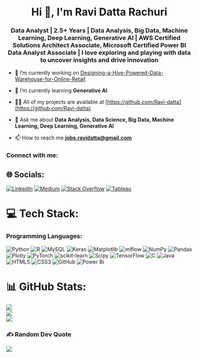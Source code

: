 <h1 align="center">Hi 👋, I'm Ravi Datta Rachuri</h1>
<h3 align="center"> Data Analyst | 2.5+ Years | Data Analysis, Big Data, Machine Learning, Deep Learning, Generative AI | AWS Certified Solutions Architect Associate, Microsoft Certified Power BI Data Analyst Associate | I love exploring and playing with data to uncover insights and drive innovation</h3>

- 🔭 I’m currently working on [Designing-a-Hive-Powered-Data-Warehouse-for-Online-Retail<br>](https://github.com/Ravi-datta/Designing-a-Hive-Powered-Data-Warehouse-for-Online-Retail)

- 🌱 I’m currently learning **Generative AI**

- 👨‍💻 All of my projects are available at [https://github.com/Ravi-datta](https://github.com/Ravi-datta)

- 💬 Ask me about **Data Analysis, Data Science, Big Data, Machine Learning, Deep Learning, Generative AI**

- 📫 How to reach me **jobs.ravidatta@gmail.com**

<h3 align="left">Connect with me:</h3>


## 🌐 Socials:
[![LinkedIn](https://img.shields.io/badge/LinkedIn-%230077B5.svg?logo=linkedin&logoColor=white)](https://linkedin.com/in/https://www.linkedin.com/in/ravi-datta-rachuri/) [![Medium](https://img.shields.io/badge/Medium-12100E?logo=medium&logoColor=white)](https://medium.com/@ravidatta.rachuri) [![Stack Overflow](https://img.shields.io/badge/-Stackoverflow-FE7A16?logo=stack-overflow&logoColor=white)](https://stackoverflow.com/users/29554077/ravi-datta-rachuri) [![Tableau](https://img.shields.io/badge/Tableau-1F4B99?logo=Tableau&logoColor=white)](https://public.tableau.com/app/profile/ravi.datta.rachuri/vizzes)

# 💻 Tech Stack:

### Programming Languages:
![Python](https://img.shields.io/badge/python-3670A0?style=for-the-badge&logo=python&logoColor=ffdd54) ![R](https://img.shields.io/badge/r-%23276DC3.svg?style=for-the-badge&logo=r&logoColor=white) ![MySQL](https://img.shields.io/badge/mysql-4479A1.svg?style=for-the-badge&logo=mysql&logoColor=white) ![Keras](https://img.shields.io/badge/Keras-%23D00000.svg?style=for-the-badge&logo=Keras&logoColor=white) ![Matplotlib](https://img.shields.io/badge/Matplotlib-%23ffffff.svg?style=for-the-badge&logo=Matplotlib&logoColor=black) ![mlflow](https://img.shields.io/badge/mlflow-%23d9ead3.svg?style=for-the-badge&logo=numpy&logoColor=blue) ![NumPy](https://img.shields.io/badge/numpy-%23013243.svg?style=for-the-badge&logo=numpy&logoColor=white) ![Pandas](https://img.shields.io/badge/pandas-%23150458.svg?style=for-the-badge&logo=pandas&logoColor=white) ![Plotly](https://img.shields.io/badge/Plotly-%233F4F75.svg?style=for-the-badge&logo=plotly&logoColor=white) ![PyTorch](https://img.shields.io/badge/PyTorch-%23EE4C2C.svg?style=for-the-badge&logo=PyTorch&logoColor=white) ![scikit-learn](https://img.shields.io/badge/scikit--learn-%23F7931E.svg?style=for-the-badge&logo=scikit-learn&logoColor=white) ![Scipy](https://img.shields.io/badge/SciPy-%230C55A5.svg?style=for-the-badge&logo=scipy&logoColor=%white) ![TensorFlow](https://img.shields.io/badge/TensorFlow-%23FF6F00.svg?style=for-the-badge&logo=TensorFlow&logoColor=white) ![C](https://img.shields.io/badge/c-%2300599C.svg?style=for-the-badge&logo=c&logoColor=white) ![Java](https://img.shields.io/badge/java-%23ED8B00.svg?style=for-the-badge&logo=openjdk&logoColor=white) ![HTML5](https://img.shields.io/badge/html5-%23E34F26.svg?style=for-the-badge&logo=html5&logoColor=white) ![CSS3](https://img.shields.io/badge/css3-%231572B6.svg?style=for-the-badge&logo=css3&logoColor=white) ![GitHub](https://img.shields.io/badge/github-%23121011.svg?style=for-the-badge&logo=github&logoColor=white) ![Power Bi](https://img.shields.io/badge/power_bi-F2C811?style=for-the-badge&logo=powerbi&logoColor=black)
# 📊 GitHub Stats:
![](https://github-readme-stats.vercel.app/api?username=Ravi-datta&theme=dark&hide_border=false&include_all_commits=false&count_private=false)<br/>
![](https://github-readme-streak-stats.herokuapp.com/?user=Ravi-datta&theme=dark&hide_border=false)<br/>
![](https://github-readme-stats.vercel.app/api/top-langs/?username=Ravi-datta&theme=dark&hide_border=false&include_all_commits=false&count_private=false&layout=compact)

### ✍️ Random Dev Quote
![](https://quotes-github-readme.vercel.app/api?type=horizontal&theme=radical)
